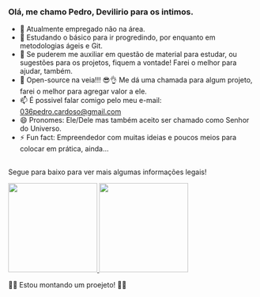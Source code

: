 ### Olá, me chamo Pedro, Devilirio para os intimos.

- 🔭 Atualmente empregado não na área.
- 🌱 Estudando o básico para ir progredindo, por enquanto em metodologias ágeis e Git.
- 🤔 Se puderem me auxiliar em questão de material para estudar, ou sugestões para os projetos, fiquem a vontade! Farei o melhor para ajudar, também.
- 💬 Open-source na veia!!! 😎👌 Me dá uma chamada para algum projeto, farei o melhor para agregar valor a ele.
- 📫 É possivel falar comigo pelo meu e-mail: 036pedro.cardoso@gmail.com
- 😄 Pronomes: Ele/Dele mas também aceito ser chamado como Senhor do Universo.
- ⚡ Fun fact: Empreendedor com muitas ideias e poucos meios para colocar em prática, ainda...

##

Segue para baixo para ver mais algumas informações legais!

<div display="inline">
  <a href="https://github.com/PedroDevilirio">
  <img height="180em" src="https://github-readme-stats.vercel.app/api?username=pedrodevilirio&show_icons=true&theme=darcula&include_all_commits=true&count_private=true"/>
  <img height="180em" src="https://github-readme-stats.vercel.app/api/top-langs/?username=pedrodevilirio&layout=compact&langs_count=7&theme=darcula"/>
  </a>
</div>


👀👀 Estou montando um proejeto! 👀👀
 
